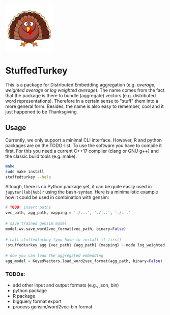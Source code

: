 ![](inc/turkey.png)

# StuffedTurkey

This is a package for Distributed Embedding aggregation (e.g. *average*, *weighted average* or *log weighted average*). The name comes from the fact that the package is there to bundle (aggregate) vectors (e.g. distributed word representations). Therefore in a certain sense to "stuff" them into a more general form. Besides, the name is also easy to remember, cool and it just happened to be Thanksgiving.


## Usage
Currently, we only support a minimal CLI interface. However, R and python packages are on the TODO-list. To use the software you have to compile it first. For this you need a current C++17 compiler (clang or GNU g++) and the classic build tools (e.g. make).

```bash
make
sudo make install
stuffedturkey --help 
```

Altough, there is no Python package yet, it can be quite easily used in `jupyter(lab|hub)?` using the bash-syntax. Here is a minimalistic example how it could be used in combination with gensim:

```py
# TODO: insert paths
vec_path, agg_path, mapping = './...', './...', './...' 

# save trained gensim model
model.wv.save_word2vec_format(vec_path, binary=False)

# call stuffedturkey (you have to install it first)
!stuffedturkey agg {vec_path} {agg_path} {mapping} --mode log_weighted

# now you can load the aggregated embedding
agg_model = KeyedVectors.load_word2vec_format(agg_path, binary=False)
```


### TODOs:
 - add other input and output formats (e.g., json, bin)
 - python package
 - R package
 - bigquery format export
 - process gensim/word2vec-bin format
